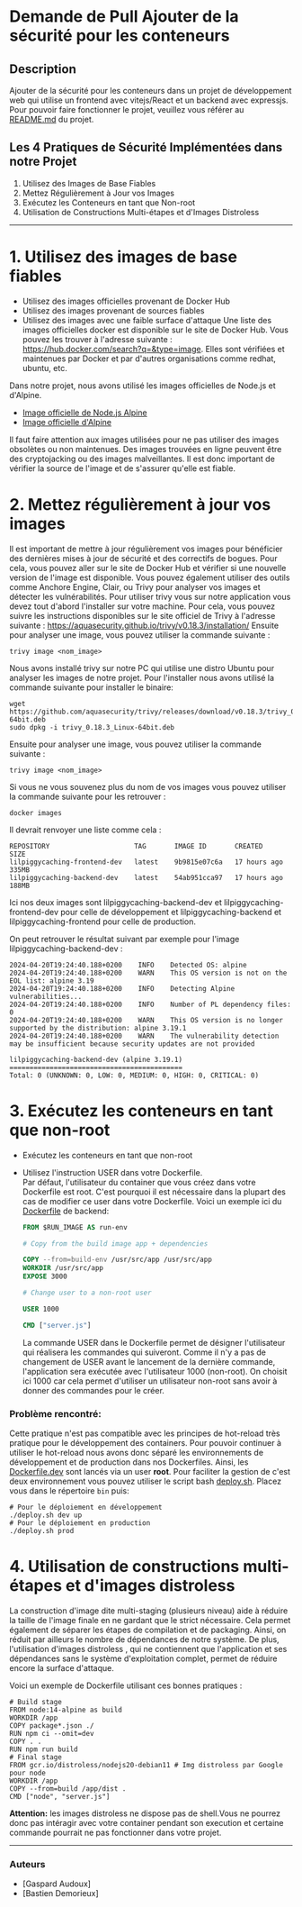 # Demande de Pull Ajouter de la sécurité pour les conteneurs

## Description

Ajouter de la sécurité pour les conteneurs dans un projet de développement web qui utilise un frontend avec vitejs/React et un backend avec expressjs. Pour pouvoir faire fonctionner le projet, veuillez vous référer au [README.md](./README.md) du projet.

## Les 4 Pratiques de Sécurité Implémentées dans notre Projet

1. Utilisez des Images de Base Fiables
2. Mettez Régulièrement à Jour vos Images
3. Exécutez les Conteneurs en tant que Non-root
4. Utilisation de Constructions Multi-étapes et d'Images Distroless

---

# 1. Utilisez des images de base fiables

- Utilisez des images officielles provenant de Docker Hub
- Utilisez des images provenant de sources fiables
- Utilisez des images avec une faible surface d'attaque
  Une liste des images officielles docker est disponible sur le site de Docker Hub. Vous pouvez les trouver à l'adresse suivante : https://hub.docker.com/search?q=&type=image.
  Elles sont vérifiées et maintenues par Docker et par d'autres organisations comme redhat, ubuntu, etc.

Dans notre projet, nous avons utilisé les images officielles de Node.js et d'Alpine.

- [Image officielle de Node.js Alpine](https://hub.docker.com/_/node)
- [Image officielle d'Alpine](https://hub.docker.com/_/alpine)

Il faut faire attention aux images utilisées pour ne pas utiliser des images obsolètes ou non maintenues. Des images trouvées en ligne peuvent être des cryptojacking ou des images malveillantes. Il est donc important de vérifier la source de l'image et de s'assurer qu'elle est fiable. 
# 2. Mettez régulièrement à jour vos images

Il est important de mettre à jour régulièrement vos images pour bénéficier des dernières mises à jour de sécurité et des correctifs de bogues. Pour cela, vous pouvez aller sur le site de Docker Hub et vérifier si une nouvelle version de l'image est disponible. Vous pouvez également utiliser des outils comme Anchore Engine, Clair, ou Trivy pour analyser vos images et détecter les vulnérabilités.
Pour utiliser trivy vous sur notre application vous devez tout d'abord l'installer sur votre machine. Pour cela, vous pouvez suivre les instructions disponibles sur le site officiel de Trivy à l'adresse suivante : https://aquasecurity.github.io/trivy/v0.18.3/installation/
Ensuite pour analyser une image, vous pouvez utiliser la commande suivante :

```
trivy image <nom_image>
```
Nous avons installé trivy sur notre PC qui utilise une distro Ubuntu pour analyser les images de notre projet.
Pour l'installer nous avons utilisé la commande suivante pour installer le binaire:

```shell
wget https://github.com/aquasecurity/trivy/releases/download/v0.18.3/trivy_0.18.3_Linux-64bit.deb
sudo dpkg -i trivy_0.18.3_Linux-64bit.deb
```
Ensuite pour analyser une image, vous pouvez utiliser la commande suivante :
```shell
trivy image <nom_image>
```
Si vous ne vous souvenez plus du nom de vos images vous pouvez utiliser la commande suivante pour les retrouver :
```shell
docker images
```
Il devrait renvoyer une liste comme cela :
  
  ```shell
  REPOSITORY                     TAG       IMAGE ID       CREATED         SIZE
lilpiggycaching-frontend-dev   latest    9b9815e07c6a   17 hours ago    335MB
lilpiggycaching-backend-dev    latest    54ab951cca97   17 hours ago    188MB
  ```
Ici nos deux images sont lilpiggycaching-backend-dev et lilpiggycaching-frontend-dev pour celle de développement et lilpiggycaching-backend et lilpiggycaching-frontend pour celle de production.

On peut retrouver le résultat suivant par exemple pour l'image lilpiggycaching-backend-dev :

```
2024-04-20T19:24:40.188+0200    INFO    Detected OS: alpine
2024-04-20T19:24:40.188+0200    WARN    This OS version is not on the EOL list: alpine 3.19
2024-04-20T19:24:40.188+0200    INFO    Detecting Alpine vulnerabilities...
2024-04-20T19:24:40.188+0200    INFO    Number of PL dependency files: 0
2024-04-20T19:24:40.188+0200    WARN    This OS version is no longer supported by the distribution: alpine 3.19.1
2024-04-20T19:24:40.188+0200    WARN    The vulnerability detection may be insufficient because security updates are not provided

lilpiggycaching-backend-dev (alpine 3.19.1)
===========================================
Total: 0 (UNKNOWN: 0, LOW: 0, MEDIUM: 0, HIGH: 0, CRITICAL: 0)

```

# 3. Exécutez les conteneurs en tant que non-root

- Exécutez les conteneurs en tant que non-root
- Utilisez l'instruction USER dans votre Dockerfile. \
   Par défaut, l'utilisateur du container que vous créez dans votre Dockerfile est root. C'est pourquoi il est nécessaire dans la plupart des cas de modifier ce user dans votre Dockerfile.
  Voici un exemple ici du [Dockerfile](./API/Dockerfile) de backend:

  ```dockerfile
  FROM $RUN_IMAGE AS run-env

  # Copy from the build image app + dependencies

  COPY --from=build-env /usr/src/app /usr/src/app
  WORKDIR /usr/src/app
  EXPOSE 3000

  # Change user to a non-root user

  USER 1000

  CMD ["server.js"]
  ```

  La commande USER dans le Dockerfile permet de désigner l'utilisateur qui réalisera les commandes qui suiveront. Comme il n'y a pas de changement de USER avant le lancement de la dernière commande, l'application sera exécutée avec l'utilisateur 1000 (non-root). On choisit ici 1000 car cela permet d'utiliser un utilisateur non-root sans avoir à donner des commandes pour le créer.

### Problème rencontré:

Cette pratique n'est pas compatible avec les principes de hot-reload très pratique pour le développement des containers. Pour pouvoir continuer à utiliser le hot-reload nous avons donc séparé les environnements de développement et de production dans nos Dockerfiles. Ainsi, les [Dockerfile.dev](./API/Dockerfile.dev) sont lancés via un user **root**.
Pour faciliter la gestion de c'est deux environnement vous pouvez utiliser le script bash [deploy.sh](./bin/deploy.sh). Placez vous dans le répertoire `bin` puis:

```shell
# Pour le déploiement en développement
./deploy.sh dev up
# Pour le déploiement en production
./deploy.sh prod
```

# 4. Utilisation de constructions multi-étapes et d'images distroless

La construction d'image dite multi-staging (plusieurs niveau) aide à réduire la taille de l'image finale en ne gardant que le strict nécessaire. Cela permet également de séparer les étapes de compilation et de packaging. Ainsi, on réduit par ailleurs le nombre de dépendances de notre système. De plus, l'utilisation d'images distroless , qui ne contiennent que l'application et ses dépendances sans le système d'exploitation complet, permet de réduire encore la surface d'attaque.

Voici un exemple de Dockerfile utilisant ces bonnes pratiques :

```docker
# Build stage
FROM node:14-alpine as build
WORKDIR /app
COPY package*.json ./
RUN npm ci --omit=dev
COPY . .
RUN npm run build
# Final stage
FROM gcr.io/distroless/nodejs20-debian11 # Img distroless par Google pour node
WORKDIR /app
COPY --from=build /app/dist .
CMD ["node", "server.js"]
```

**Attention:** les images distroless ne dispose pas de shell.Vous ne pourrez donc pas intéragir avec votre container pendant son execution et certaine commande pourrait ne pas fonctionner dans votre projet.

---
### Auteurs 
- [Gaspard Audoux]
- [Bastien Demorieux]
